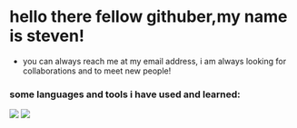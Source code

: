 # hello there fellow githuber,my name is steven! #

- you can always reach me at my email address, i am always looking for collaborations and to meet new people!

### some languages and tools i have used and learned:
<p align="left">
    <img src="https://skillicons.dev/icons?i=py,java,c,js,postgres,swift,r,latex"/>
    <img src="https://skillicons.dev/icons?i=react,azure,git,github,figma,django,docker,postman,flask,html,css,pytorch"/>
</p>
